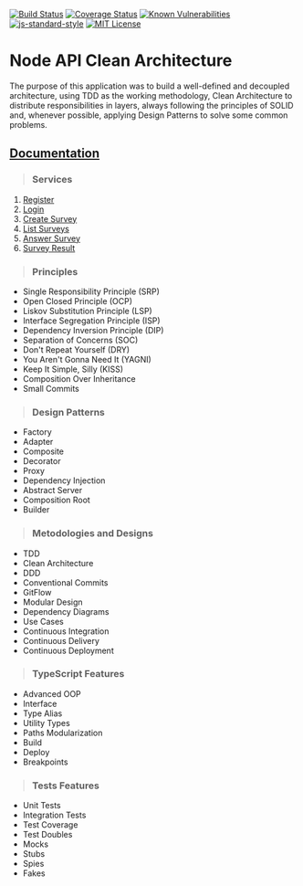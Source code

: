[![Build Status](https://travis-ci.org/alan-nascimento/node-api-clean-architecture.svg?branch=master)](https://travis-ci.org/alan-nascimento/node-api-clean-architecture)
[![Coverage Status](https://coveralls.io/repos/github/alan-nascimento/node-api-clean-architecture/badge.svg?branch=master)](https://coveralls.io/github/alan-nascimento/node-api-clean-architecture?branch=master)
[![Known Vulnerabilities](https://snyk.io/test/github/alan-nascimento/node-api-clean-architecture/badge.svg)](https://snyk.io/test/github/alan-nascimento/node-api-clean-architecture)
[![js-standard-style](https://img.shields.io/badge/code%20style-standard-brightgreen.svg)](http://standardjs.com)
[![MIT License](https://img.shields.io/badge/License-MIT-yellow.svg)](https://opensource.org/licenses/)

# **Node API Clean Architecture**

The purpose of this application was to build a well-defined and decoupled architecture, using TDD as the working methodology, Clean Architecture to distribute responsibilities in layers, always following the principles of SOLID and, whenever possible, applying Design Patterns to solve some common problems.

## [**Documentation**](https://node-api-clean-architecture.herokuapp.com/api-docs)

> ### Services

1. [Register](./requirements/signup.md)
2. [Login](./requirements/login.md)
3. [Create Survey](./requirements/add-survey.md)
4. [List Surveys](./requirements/load-surveys.md)
5. [Answer Survey](./requirements/save-survey-result.md)
6. [Survey Result](./requirements/load-survey-result.md)

> ### Principles

* Single Responsibility Principle (SRP)
* Open Closed Principle (OCP)
* Liskov Substitution Principle (LSP)
* Interface Segregation Principle (ISP)
* Dependency Inversion Principle (DIP)
* Separation of Concerns (SOC)
* Don't Repeat Yourself (DRY)
* You Aren't Gonna Need It (YAGNI)
* Keep It Simple, Silly (KISS)
* Composition Over Inheritance
* Small Commits

> ### Design Patterns

* Factory
* Adapter
* Composite
* Decorator
* Proxy
* Dependency Injection
* Abstract Server
* Composition Root
* Builder

> ### Metodologies and Designs

* TDD
* Clean Architecture
* DDD
* Conventional Commits
* GitFlow
* Modular Design
* Dependency Diagrams
* Use Cases
* Continuous Integration
* Continuous Delivery
* Continuous Deployment

> ### TypeScript Features

* Advanced OOP
* Interface
* Type Alias
* Utility Types
* Paths Modularization
* Build
* Deploy
* Breakpoints

> ### Tests Features

* Unit Tests
* Integration Tests
* Test Coverage
* Test Doubles
* Mocks
* Stubs
* Spies
* Fakes
